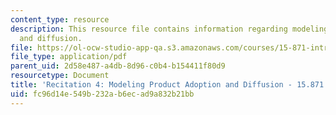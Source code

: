 ```yaml
---
content_type: resource
description: This resource file contains information regarding modeling product adoption
  and diffusion.
file: https://ol-ocw-studio-app-qa.s3.amazonaws.com/courses/15-871-introduction-to-system-dynamics-fall-2013/fc96d14e549b232ab6ecad9a832b21bb_MIT15_871F13_rec4.pdf
file_type: application/pdf
parent_uid: 2d58e487-a4db-8d96-c0b4-b154411f80d9
resourcetype: Document
title: 'Recitation 4: Modeling Product Adoption and Diffusion - 15.871 Fall 2013'
uid: fc96d14e-549b-232a-b6ec-ad9a832b21bb
---
```

